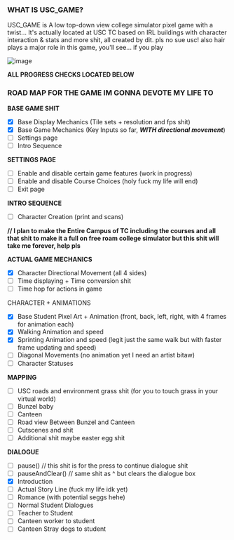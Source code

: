 ### WHAT IS USC_GAME?
USC_GAME is A low top-down view college simulator pixel game with a twist... 
It's actually located at USC TC based on IRL buildings with character interaction & stats and more shit, all created by dit. 
pls no sue usc! also hair plays a major role in this game, you'll see... if you play 

![image](https://github.com/dittttt/USC_GAME/assets/89990545/9dead0fe-82ac-40dc-970c-5a3b7dccbcaa)


**ALL PROGRESS CHECKS LOCATED BELOW**

### ROAD MAP FOR THE GAME IM GONNA DEVOTE MY LIFE TO 
**BASE GAME SHIT**
- [X] Base Display Mechanics (Tile sets + resolution and fps shit)
- [X] Base Game Mechanics (Key Inputs so far, **_WITH directional movement_**)
- [ ] Settings page
- [ ] Intro Sequence

**SETTINGS PAGE**
- [ ] Enable and disable certain game features (work in progress)
- [ ] Enable and disable Course Choices (holy fuck my life will end)
- [ ] Exit page

**INTRO SEQUENCE**
- [ ] Character Creation (print and scans)

**// I plan to make the Entire Campus of TC including the courses and all that shit to make it a full on free roam college simulator but this shit will take me forever, help pls**

**ACTUAL GAME MECHANICS**
- [X] Character Directional Movement (all 4 sides)
- [ ] Time displaying + Time conversion shit
- [ ] Time hop for actions in game

CHARACTER + ANIMATIONS
- [X] Base Student Pixel Art + Animation (front, back, left, right, with 4 frames for animation each)
- [X] Walking Animation and speed
- [X] Sprinting Animation and speed (legit just the same walk but with faster frame updating and speed)
- [ ] Diagonal Movements (no animation yet I need an artist bitaw)
- [ ] Character Statuses

**MAPPING**
- [ ] USC roads and environment grass shit (for you to touch grass in your virtual world)
- [ ] Bunzel baby
- [ ] Canteen
- [ ] Road view Between Bunzel and Canteen
- [ ] Cutscenes and shit
- [ ] Additional shit maybe easter egg shit

**DIALOGUE**
- [ ] pause() // this shit is for the press to continue dialogue shit
- [ ] pauseAndClear() // same shit as ^ but clears the dialogue box
- [X] Introduction
- [ ] Actual Story Line (fuck my life idk yet)
- [ ] Romance (with potential seggs hehe)
- [ ] Normal Student Dialogues
- [ ] Teacher to Student
- [ ] Canteen worker to student
- [ ] Canteen Stray dogs to student
